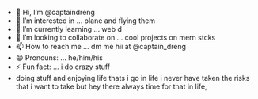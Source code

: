 - 👋 Hi, I’m @captaindreng
- 👀 I’m interested in ... plane and flying them
- 🌱 I’m currently learning ... web d 
- 💞️ I’m looking to collaborate on ... cool projects on mern stcks
- 📫 How to reach me ... dm me hii at @captain_dreng
- 😄 Pronouns: ... he/him/his
- ⚡ Fun fact: ... i do crazy stuff
- doing stuff and enjoying life thats i go in life i never have taken the risks that i want to take but hey there always time for that in life,
<!---
captaindreng/captaindreng is a ✨ special ✨ repository because its `README.md` (this file) appears on your GitHub profile.
You can click the Preview link to take a look at your changes.
--->
